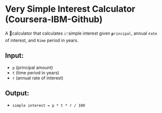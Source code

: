 # Very Simple Interest Calculator (Coursera-IBM-Github)

A 🧮calculator that calculates 📈simple interest given **`p`**`rincipal`, annual **`r`**`ate` of interest, and  **`t`**`ime` period in years.

## Input:
- `p` (principal amount)
- `t` (time period in years)
- `r` (annual rate of interest)

## Output:
- `simple interest = p * t * r / 100`

